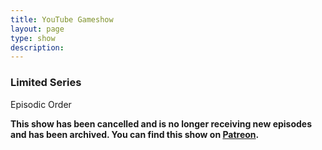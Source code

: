 ```yaml
---
title: YouTube Gameshow
layout: page
type: show
description:
---
```


<h3>Limited Series</h3>
Episodic Order

**This show has been cancelled and is no longer receiving new episodes and has been archived. You can find this show on <a href="https://www.patreon.com/collection/264374" target="_blank">Patreon</a>.**



<script src="show-scripts.js"></script>
